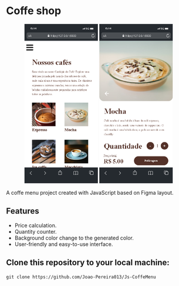 

# Coffe shop

<div float="left" align="center" gap = "22px">

 <img src="./img/main.png" width="200" />
 
 <img src="./img/2pag.png" width="200" />
</div>

A coffe menu project created with JavaScript based on Figma layout.

## Features

- Price calculation.
- Quantity counter.
- Background color change to the generated color.
- User-friendly and easy-to-use interface.

## Clone this repository to your local machine:
   ```shell
   git clone https://github.com/Joao-Pereira013/Js-CoffeMenu
   ```
